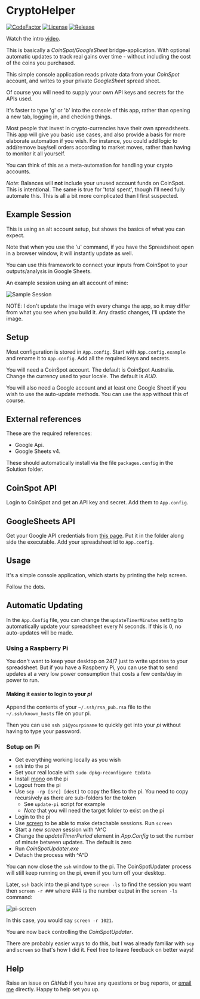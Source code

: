 # CryptoHelper

[![CodeFactor](https://www.codefactor.io/repository/github/cschladetsch/CryptoHelper/badge)](https://www.codefactor.io/repository/github/cschladetsch/CoinSpot-GoogleSheets) [![License](https://img.shields.io/github/license/cschladetsch/CoinSpot-GoogleSheets.svg?label=License&maxAge=86400)](./LICENSE) [![Release](https://img.shields.io/github/release/cschladetsch/CoinSpot-GoogleSheets.svg?label=Release&maxAge=60)](https://github.com/cschladetsch/CoinSpot-GoogleSheets/releases/latest)

Watch the intro [video](https://www.youtube.com/watch?v=csmDEE-CY3M).

This is basically a _CoinSpot/GoogleSheet_ bridge-application. With optional automatic updates to track real gains over time - without including the cost of the coins you purchased.

This simple console application reads private data from your *CoinSpot* account, and writes to your private *GoogleSheet* spread sheet.

Of course you will need to supply your own API keys and secrets for the APIs used.

It's faster to type 'g' or 'b' into the console of this app, rather than opening a new tab, logging in, and checking things.

Most people that invest in crypto-currencies have their own spreadsheets. This app will give you basic use cases, and also provide a basis for more elaborate automation if you wish. For instance, you could add logic to add/remove buy/sell orders according to market moves, rather than having to monitor it all yourself.

You can think of this as a meta-automation for handling your crypto accounts. 

*Note*: Balances will **not** include your unused account funds on CoinSpot. This is intentional. The same is true for 'total spent', though I'll need fully automate this. This is all a bit more complicated than I first suspected.

## Example Session

This is using an alt account setup, but shows the basics of what you can expect.

Note that when you use the 'u' command, if you have the Spreadsheet open in a browser window, it will instantly update as well.

You can use this framework to connect your inputs from CoinSpot to your outputs/analysis in Google Sheets.

An example session using an alt account of mine:

![Sample Session](Resources/Demo.png)

NOTE: I don't update the image with every change the app, so it may differ from what you see when you build it. Any drastic changes, I'll update the image.

## Setup
Most configuration is stored in `App.config`. Start with `App.config.example` and rename it to `App.config`. Add all the required keys and secrets.

You will need a CoinSpot account. The default is CoinSpot Australia. Change the currency used to your locale. The default is _AUD_.

You will also need a Google account and at least one Google Sheet if you wish to use the auto-update methods. You can use the app without this of course.

## External references
These are the required references:

* Google Api.
* Google Sheets v4. 

These should automatically install via the file `packages.config` in the Solution folder.

## CoinSpot API
Login to CoinSpot and get an API key and secret. Add them to `App.config`.

## GoogleSheets API
Get your Google API credentials from [this page](https://developers.google.com/sheets/api/quickstart/dotnet). Put it in the folder along side the executable. Add your spreadsheet id to `App.config`.

## Usage
It's a simple console application, which starts by printing the help screen.

Follow the dots.

## Automatic Updating
In the `App.Config` file, you can change the `updateTimerMinutes` setting to automatically update your spreadsheet every N seconds. If this is 0, no auto-updates will be made.

### Using a Raspberry Pi

You don't want to keep your desktop on 24/7 just to write updates to your spreadsheet. But if you have a Raspberry Pi, you can use that to send updates at a very low power consumption that costs a few cents/day in power to run.

#### Making it easier to login to your _pi_

Append the contents of your `~/.ssh/rsa_pub.rsa` file to the `~/.ssh/known_hosts` file on your pi.

Then you can use `ssh pi@yourpiname` to quickly get into your _pi_ without having to type your password.

### Setup on Pi

* Get everything working locally as you wish
* `ssh` into the pi
* Set your real locale with `sudo dpkg-reconfigure tzdata`
* Install [mono](https://linuxize.com/post/how-to-install-mono-on-ubuntu-18-04/) on the pi
* Logout from the pi
* Use `scp -rp [src] [dest]` to copy the files to the pi. You need to copy recursively as there are sub-folders for the token
  * See `update-pi` script for example
  * _Note_ that you will need the target folder to exist on the pi
* Login to the pi
* Use [screen](https://linuxize.com/post/how-to-use-linux-screen/) to be able to make detachable sessions. Run `screen`
* Start a new *screen* session with \^A\^C
* Change the _updateTimerPeriod_ element in *App.Config* to set the number of minute between updates. The default is zero
* Run *CoinSpotUpdater.exe*
* Detach the process with \^A\^D

You can now close the `ssh` window to the pi. The CoinSpotUpdater process will still keep running on the pi, even if you turn off your desktop.

Later, `ssh` back into the pi and type `screen -ls` to find the session you want then `screen -r ###` where ### is the number output in the `screen -ls` command:

![pi-screen](Resources/pi-screen.png)

In this case, you would say `screen -r 1021`.

You are now back controlling the *CoinSpotUpdater*.

There are probably easier ways to do this, but I was already familiar with `scp` and `screen` so that's how I did it. Feel free to leave feedback on better ways!

## Help

Raise an issue on *GitHub* if you have any questions or bug reports, or [email me](mailto:christian@schladetsch.com) directly. Happy to help set you up.

